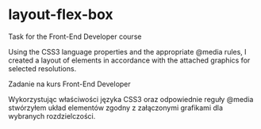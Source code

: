 # layout-flex-box
Task for the Front-End Developer course

Using the CSS3 language properties and the appropriate @media rules, I created a layout of elements in accordance with the attached graphics for selected resolutions.


Zadanie na kurs Front-End Developer

Wykorzystując właściwości języka CSS3 oraz odpowiednie reguły @media stwórzyłem układ elementów zgodny z załączonymi grafikami dla wybranych rozdzielczości.
